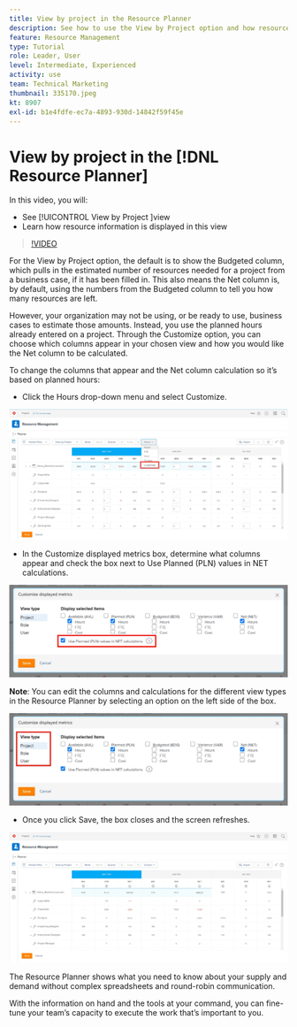 ```yaml
---
title: View by project in the Resource Planner
description: See how to use the View by Project option and how resource information is displayed in this view.
feature: Resource Management
type: Tutorial
role: Leader, User
level: Intermediate, Experienced
activity: use
team: Technical Marketing
thumbnail: 335170.jpeg
kt: 8907
exl-id: b1e4fdfe-ec7a-4893-930d-14842f59f45e
---
```

# View by project in the [!DNL Resource Planner]

In this video, you will:

* See [!UICONTROL View by Project ]view
* Learn how resource information is displayed in this view

>[!VIDEO](https://video.tv.adobe.com/v/335170/?quality=12)

For the View by Project option, the default is to show the Budgeted column, which pulls in the estimated number of resources needed for a project from a business case, if it has been filled in. This also means the Net column is, by default, using the numbers from the Budgeted column to tell you how many resources are left.

However, your organization may not be using, or be ready to use, business cases to estimate those amounts. Instead, you use the planned hours already entered on a project. Through the Customize option, you can choose which columns appear in your chosen view and how you would like the Net column to be calculated.

To change the columns that appear and the Net column calculation so it’s based on planned hours:

* Click the Hours drop-down menu and select Customize.

![Customize option in dropdown menu](assets/NetHours01.png)

* In the Customize displayed metrics box, determine what columns appear and check the box next to Use Planned (PLN) values in NET calculations. 

![Use planned values in NET calucations option](assets/NetHours02.png)

**Note**: You can edit the columns and calculations for the different view types in the Resource Planner by selecting an option on the left side of the box.

![View type options](assets/NetHours03.jpg)

* Once you click Save, the box closes and the screen refreshes.

![Resorurce planner tool](assets/NetHours04.jpg)

The Resource Planner shows what you need to know about your supply and demand without complex spreadsheets and round-robin communication.

With the information on hand and the tools at your command, you can fine-tune your team’s capacity to execute the work that’s important to you.
